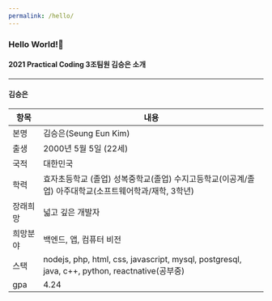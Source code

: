 ```yaml
---
permalink: /hello/
---
```


### Hello World!👋
#### 2021 Practical Coding 3조팀원 김승은 소개
****
#### 김승은  
항목 | 내용
--- | ---
본명 | 김승은(Seung Eun Kim)
출생 | 2000년 5월 5일 (22세)
국적 | 대한민국
학력 | 효자초등학교 (졸업)  성복중학교(졸업)  수지고등학교(이공계/졸업)  아주대학교(소프트웨어학과/재학, 3학년)
장래희망 | 넓고 깊은 개발자
희망분야 | 백엔드, 앱, 컴퓨터 비전
스택 | nodejs, php, html, css, javascript,  mysql, postgresql, java, c++, python, reactnative(공부중)
gpa | 4.24

